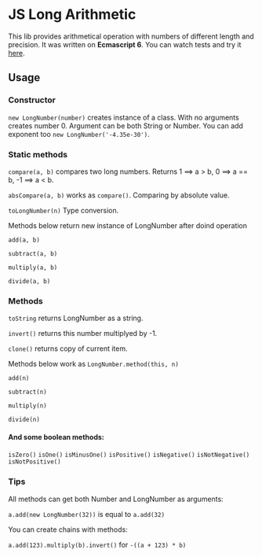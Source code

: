 # JS Long Arithmetic
This lib provides arithmetical operation with numbers of different length and
precision. It was written on **Ecmascript 6**. You can watch tests and try 
it [here](http://felytic.github.io/JSLongArithmetic/).

## Usage

### Constructor

`new LongNumber(number)` creates instance of a class. With no arguments creates 
number 0. Argument can be both String or Number. You can add exponent too
`new LongNumber('-4.35e-30')`.

### Static methods

`compare(a, b)` compares two long numbers. Returns 1 ==> a > b, 
0 ==> a == b, -1 ==> a < b.

`absCompare(a, b)` works as `compare()`. Comparing by absolute value.

`toLongNumber(n)` Type conversion.

Methods below return new instance of LongNumber after doind operation

`add(a, b)` 

`subtract(a, b)` 

`multiply(a, b)`

`divide(a, b)`

### Methods

`toString` returns LongNumber as a string.

`invert()` returns this number multiplyed by -1.

`clone()` returns copy of current item.

Methods below work as `LongNumber.method(this, n)`

`add(n)`

`subtract(n)`

`multiply(n)`

`divide(n)`

#### And some boolean methods: 

`isZero()` `isOne()` `isMinusOne()` `isPositive()`
`isNegative()` `isNotNegative()` `isNotPositive()`

### Tips

All methods can get both Number and LongNumber as arguments:

`a.add(new LongNumber(32))` is equal to `a.add(32)`

You can create chains with methods:

`a.add(123).multiply(b).invert()` for `-((a + 123) * b)`
